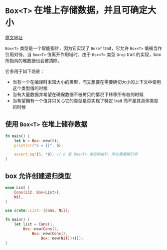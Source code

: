 # `Box<T>` 在堆上存储数据，并且可确定大小

[原文地址](https://kaisery.github.io/trpl-zh-cn/ch15-01-box.html)

`Box<T>` 类型是一个智能指针，因为它实现了 `Deref` trait，它允许 `Box<T>` 值被当作引用对待。当 `Box<T>` 值离开作用域时，由于 `Box<T>` 类型 `Drop` trait 的实现，box 所指向的堆数据也会被清除。

它多用于如下场景：

- 当有一个在编译时未知大小的类型，而又想要在需要确切大小的上下文中使用这个类型值的时候
- 当有大量数据并希望在确保数据不被拷贝的情况下转移所有权的时候
- 当希望拥有一个值并只关心它的类型是否实现了特定 trait 而不是其具体类型的时候

## 使用 `Box<T>` 在堆上储存数据

```rust
fn main() {
    let b = Box::new(5);
    println!("b = {}", b);

    assert_eq!(5, *b); // b 是 Box<T> 类型的指针，所以需要解引用
}
```

## box 允许创建递归类型

```rust
enum List {
    Cons(i32, Box<List>),
    Nil,
}

use crate::List::{Cons, Nil};

fn main() {
    let list = Cons(1,
        Box::new(Cons(2,
            Box::new(Cons(3,
                Box::new(Nil))))));
}
```

